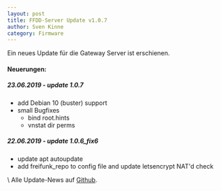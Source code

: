 ```yaml
---
layout: post
title: FFDD-Server Update v1.0.7
author: Sven Kinne
category: Firmware
---
```


Ein neues Update für die Gateway Server ist erschienen.

#### Neuerungen:

##### 23.06.2019 - **update 1.0.7**
- add Debian 10 (buster) support
- small Bugfixes
  - bind root.hints
  - vnstat dir perms

##### 22.06.2019 - **update 1.0.6_fix6**
- update apt autoupdate
- add freifunk_repo to config file and update letsencrypt NAT'd check

\\
Alle Update-News auf [Github](https://github.com/Freifunk-Dresden/ffdd-server/blob/master/UPDATES.md).
